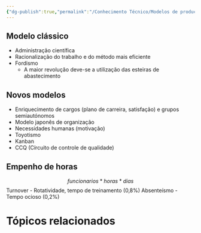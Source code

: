 ```yaml
---
{"dg-publish":true,"permalink":"/Conhecimento Técnico/Modelos de produção/","created":"","updated":""}
---
```


## Modelo clássico
- Administração científica
- Racionalização do trabalho e do método mais eficiente
- Fordismo
	- A maior revolução deve-se a utilização das esteiras de abastecimento

## Novos modelos
- Enriquecimento de cargos (plano de carreira, satisfação) e grupos semiautónomos
- Modelo japonês de organização
- Necessidades humanas (motivação)
- Toyotismo
- Kanban
- CCQ (Círcuito de controle de qualidade)

## Empenho de horas
$$funcionarios * horas * dias$$
Turnover - Rotatividade, tempo de treinamento (0,8%)
Absenteísmo - Tempo ocioso (0,2%)
# Tópicos relacionados
